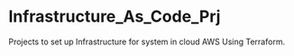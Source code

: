 # Infrastructure_As_Code_Prj
Projects to set up Infrastructure for system in cloud AWS  Using Terraform.
